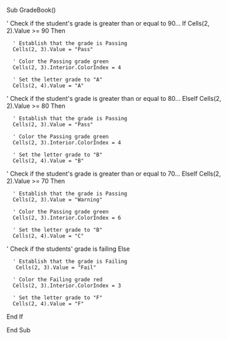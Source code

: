 Sub GradeBook()

  ' Check if the student's grade is greater than or equal to 90...
  If Cells(2, 2).Value >= 90 Then

      ' Establish that the grade is Passing
      Cells(2, 3).Value = "Pass"

      ' Color the Passing grade green
      Cells(2, 3).Interior.ColorIndex = 4

      ' Set the letter grade to "A"
      Cells(2, 4).Value = "A"

  ' Check if the student's grade is greater than or equal to 80...
  ElseIf Cells(2, 2).Value >= 80 Then

      ' Establish that the grade is Passing
      Cells(2, 3).Value = "Pass"

      ' Color the Passing grade green
      Cells(2, 3).Interior.ColorIndex = 4

      ' Set the letter grade to "B"
      Cells(2, 4).Value = "B"

  ' Check if the student's grade is greater than or equal to 70...
  ElseIf Cells(2, 2).Value >= 70 Then

      ' Establish that the grade is Passing
      Cells(2, 3).Value = "Warning"

      ' Color the Passing grade green
      Cells(2, 3).Interior.ColorIndex = 6

      ' Set the letter grade to "B"
      Cells(2, 4).Value = "C"

  ' Check if the students' grade is failing
  Else

      ' Establish that the grade is Failing
       Cells(2, 3).Value = "Fail"

      ' Color the Failing grade red
      Cells(2, 3).Interior.ColorIndex = 3

      ' Set the letter grade to "F"
      Cells(2, 4).Value = "F"

  End If

End Sub
